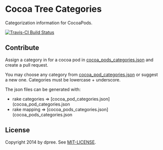 # Cocoa Tree Categories

Categorization information for CocoaPods.

[![Travis-CI Build Status](https://secure.travis-ci.org/cocoa-tree/categories.png)](https://secure.travis-ci.org/cocoa-tree/categories)

## Contribute

Assign a category in for a cocoa pod in [cocoa_pods_categories.json](cocoa_pods_categories.json) and create a pull request.

You may choose any category from [cocoa_pod_categories.json](cocoa_pod_categories.json) or suggest a new one. Categories must be lowercase + underscore.

The json files can be generated with:

* rake categories => [cocoa_pod_categories.json](cocoa_pod_categories.json
* rake mapping => [cocoa_pods_categories.json](cocoa_pods_categories.json

## License

Copyright 2014 by dpree. See [MIT-LICENSE](LICENSE.txt).
